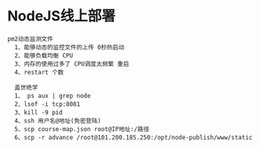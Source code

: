 # NodeJS线上部署

    pm2动态监测文件
      1、能够动态的监控文件的上传 0秒热启动
      2、能够负载均衡 CPU
      3、内存的使用过多了 CPU调度太频繁 重启
      4、restart 个数

      盖世绝学
      1、 ps aux | grep node 
      2、lsof -i tcp:8081
      3、kill -9 pid
      4、ssh 用户名@地址(免密登陆)
      5、scp course-map.json root@IP地址:/路径
      6、scp -r advance /root@101.200.185.250:/opt/node-publish/www/static